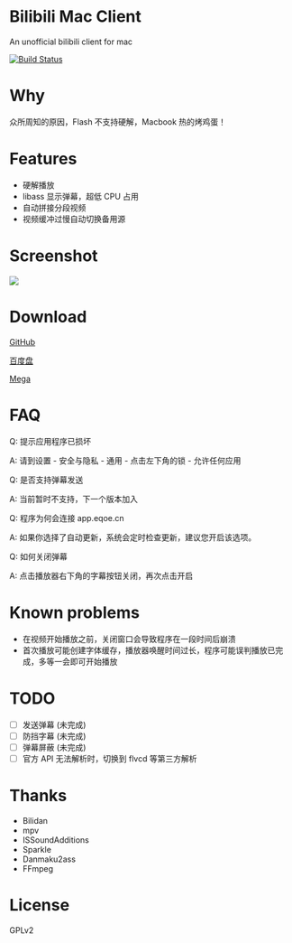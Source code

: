 # Bilibili Mac Client

An unofficial bilibili client for mac

[![Build Status](https://secure.travis-ci.org/typcn/bilibili-mac-client.svg?branch=master)](https://travis-ci.org/typcn/bilibili-mac-client)

# Why

众所周知的原因，Flash 不支持硬解，Macbook 热的烤鸡蛋！

# Features
- 硬解播放
- libass 显示弹幕，超低 CPU 占用
- 自动拼接分段视频
- 视频缓冲过慢自动切换备用源

# Screenshot

![](http://ww2.sinaimg.cn/large/a74f330bjw1eqq21b23c7j21740npqbp.jpg)

# Download

[GitHub](https://github.com/typcn/bilibili-mac-client/releases)

[百度盘](http://pan.baidu.com/s/1eQvSx6i)

[Mega](https://mega.co.nz/#F!48gXiAxa!BFrmfzq9c97cfSbR4A1v8g)

# FAQ

Q: 提示应用程序已损坏

A: 请到设置 - 安全与隐私 - 通用 - 点击左下角的锁 - 允许任何应用

Q: 是否支持弹幕发送

A: 当前暂时不支持，下一个版本加入

Q: 程序为何会连接 app.eqoe.cn

A: 如果你选择了自动更新，系统会定时检查更新，建议您开启该选项。

Q: 如何关闭弹幕

A: 点击播放器右下角的字幕按钮关闭，再次点击开启

# Known problems

- 在视频开始播放之前，关闭窗口会导致程序在一段时间后崩溃
- 首次播放可能创建字体缓存，播放器唤醒时间过长，程序可能误判播放已完成，多等一会即可开始播放

# TODO

- [ ] 发送弹幕 (未完成)
- [ ] 防挡字幕 (未完成)
- [ ] 弹幕屏蔽 (未完成)
- [ ] 官方 API 无法解析时，切换到 flvcd 等第三方解析

# Thanks

- Bilidan
- mpv
- ISSoundAdditions
- Sparkle
- Danmaku2ass
- FFmpeg

# License

GPLv2